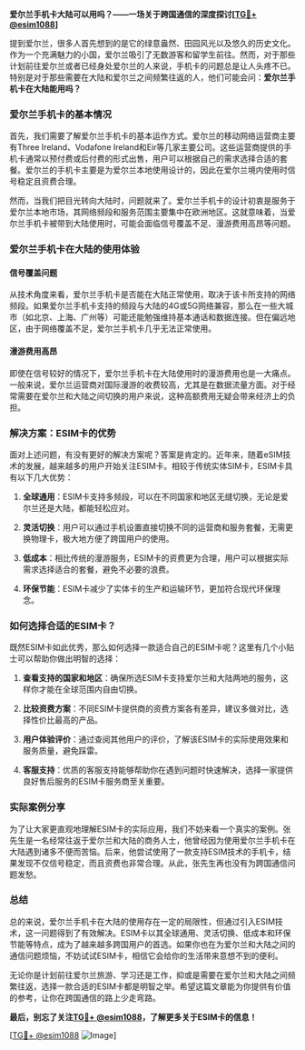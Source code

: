 **爱尔兰手机卡大陆可以用吗？——一场关于跨国通信的深度探讨[[TG💪+ @esim1088](https://t.me/s/esim1088)]**

提到爱尔兰，很多人首先想到的是它的绿意盎然、田园风光以及悠久的历史文化。作为一个充满魅力的小国，爱尔兰吸引了无数游客和留学生前往。然而，对于那些计划前往爱尔兰或者已经身处爱尔兰的人来说，手机卡的问题总是让人头疼不已。特别是对于那些需要在大陆和爱尔兰之间频繁往返的人，他们可能会问：**爱尔兰手机卡在大陆能用吗？**

### 爱尔兰手机卡的基本情况

首先，我们需要了解爱尔兰手机卡的基本运作方式。爱尔兰的移动网络运营商主要有Three Ireland、Vodafone Ireland和Eir等几家主要公司。这些运营商提供的手机卡通常以预付费或后付费的形式出售，用户可以根据自己的需求选择合适的套餐。爱尔兰的手机卡主要是为爱尔兰本地使用设计的，因此在爱尔兰境内使用时信号稳定且资费合理。

然而，当我们把目光转向大陆时，问题就来了。爱尔兰手机卡的设计初衷是服务于爱尔兰本地市场，其网络频段和服务范围主要集中在欧洲地区。这就意味着，当爱尔兰手机卡被带到大陆使用时，可能会面临信号覆盖不足、漫游费用高昂等问题。

### 爱尔兰手机卡在大陆的使用体验

#### 信号覆盖问题

从技术角度来看，爱尔兰手机卡是否能在大陆正常使用，取决于该卡所支持的网络频段。如果爱尔兰手机卡支持的频段与大陆的4G或5G网络兼容，那么在一些大城市（如北京、上海、广州等）可能还能勉强维持基本通话和数据连接。但在偏远地区，由于网络覆盖不足，爱尔兰手机卡几乎无法正常使用。

#### 漫游费用高昂

即使在信号较好的情况下，爱尔兰手机卡在大陆使用时的漫游费用也是一大痛点。一般来说，爱尔兰运营商对国际漫游的收费较高，尤其是在数据流量方面。对于经常需要在爱尔兰和大陆之间切换的用户来说，这种高额费用无疑会带来经济上的负担。

### 解决方案：ESIM卡的优势

面对上述问题，有没有更好的解决方案呢？答案是肯定的。近年来，随着eSIM技术的发展，越来越多的用户开始关注ESIM卡。相较于传统实体SIM卡，ESIM卡具有以下几大优势：

1. **全球通用**：ESIM卡支持多频段，可以在不同国家和地区无缝切换，无论是爱尔兰还是大陆，都能轻松应对。
   
2. **灵活切换**：用户可以通过手机设置直接切换不同的运营商和服务套餐，无需更换物理卡，极大地方便了跨国用户的使用。

3. **低成本**：相比传统的漫游服务，ESIM卡的资费更为合理，用户可以根据实际需求选择适合的套餐，避免不必要的浪费。

4. **环保节能**：ESIM卡减少了实体卡的生产和运输环节，更加符合现代环保理念。

### 如何选择合适的ESIM卡？

既然ESIM卡如此优秀，那么如何选择一款适合自己的ESIM卡呢？这里有几个小贴士可以帮助你做出明智的选择：

1. **查看支持的国家和地区**：确保所选ESIM卡支持爱尔兰和大陆两地的服务，这样你才能在全球范围内自由切换。

2. **比较资费方案**：不同ESIM卡提供商的资费方案各有差异，建议多做对比，选择性价比最高的产品。

3. **用户体验评价**：通过查阅其他用户的评价，了解该ESIM卡的实际使用效果和服务质量，避免踩雷。

4. **客服支持**：优质的客服支持能够帮助你在遇到问题时快速解决，选择一家提供良好售后服务的ESIM卡服务商至关重要。

### 实际案例分享

为了让大家更直观地理解ESIM卡的实际应用，我们不妨来看一个真实的案例。张先生是一名经常往返于爱尔兰和大陆的商务人士，他曾经因为使用爱尔兰手机卡在大陆遇到诸多不便而苦恼。后来，他尝试使用了一款支持ESIM技术的手机卡，结果发现不仅信号稳定，而且资费也非常合理。从此，张先生再也没有为跨国通信问题发愁。

### 总结

总的来说，爱尔兰手机卡在大陆的使用存在一定的局限性，但通过引入ESIM技术，这一问题得到了有效解决。ESIM卡以其全球通用、灵活切换、低成本和环保节能等特点，成为了越来越多跨国用户的首选。如果你也在为爱尔兰和大陆之间的通信问题烦恼，不妨试试ESIM卡，相信它会给你的生活带来意想不到的便利。

无论你是计划前往爱尔兰旅游、学习还是工作，抑或是需要在爱尔兰和大陆之间频繁往返，选择一款合适的ESIM卡都是明智之举。希望这篇文章能为你提供有价值的参考，让你在跨国通信的路上少走弯路。

**最后，别忘了关注[TG💪+ @esim1088](https://t.me/s/esim1088)，了解更多关于ESIM卡的信息！**

[[TG💪+ @esim1088](https://t.me/s/esim1088) ![Image](https://i.postimg.cc/4NQfJmqS/Snipaste-2025-05-13-00-14-12.png)]